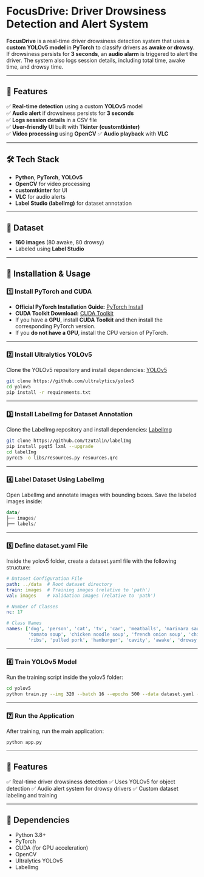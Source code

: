 # FocusDrive: Driver Drowsiness Detection and Alert System  

**FocusDrive** is a real-time driver drowsiness detection system that uses a **custom YOLOv5 model** in **PyTorch** to classify drivers as **awake or drowsy**. If drowsiness persists for **3 seconds**, an **audio alarm** is triggered to alert the driver. The system also logs session details, including total time, awake time, and drowsy time.

---

## 📌 Features  
✅ **Real-time detection** using a custom **YOLOv5** model  
✅ **Audio alert** if drowsiness persists for **3 seconds**  
✅ **Logs session details** in a CSV file  
✅ **User-friendly UI** built with **Tkinter (customtkinter)**  
✅ **Video processing** using **OpenCV** 
✅ **Audio playback** with **VLC**  

---

## 🛠 Tech Stack  
- **Python**, **PyTorch**, **YOLOv5**  
- **OpenCV** for video processing  
- **customtkinter** for UI  
- **VLC** for audio alerts  
- **Label Studio (labelImg)** for dataset annotation  

---

## 📂 Dataset  
- **160 images** (80 awake, 80 drowsy)  
- Labeled using **Label Studio**  

---

## 🚀 Installation & Usage  

### **1️⃣ Install PyTorch and CUDA**  
- **Official PyTorch Installation Guide:** [PyTorch Install](https://pytorch.org/get-started/locally/)  
- **CUDA Toolkit Download:** [CUDA Toolkit](https://developer.nvidia.com/cuda-downloads?target_os=Windows&target_arch=x86_64)  
- If you have a **GPU**, install **CUDA Toolkit** and then install the corresponding PyTorch version.  
- If you **do not have a GPU**, install the CPU version of PyTorch.  

---

### **2️⃣ Install Ultralytics YOLOv5**  
Clone the YOLOv5 repository and install dependencies:  [YOLOv5](https://github.com/ultralytics/yolov5)
```bash
git clone https://github.com/ultralytics/yolov5
cd yolov5
pip install -r requirements.txt
```

---

### **3️⃣ Install LabelImg for Dataset Annotation**
Clone the LabelImg repository and install dependencies: [LabelImg](https://github.com/tzutalin/labelImg)
```bash
git clone https://github.com/tzutalin/labelImg
pip install pyqt5 lxml --upgrade
cd labelImg
pyrcc5 -o libs/resources.py resources.qrc
```

---

### **4️⃣ Label Dataset Using LabelImg**
Open LabelImg and annotate images with bounding boxes.
Save the labeled images inside:
```kotlin
data/
├── images/
├── labels/
```

---

### **5️⃣ Define dataset.yaml File**
Inside the yolov5 folder, create a dataset.yaml file with the following structure:
```yaml
# Dataset Configuration File
path: ../data  # Root dataset directory
train: images  # Training images (relative to 'path')
val: images    # Validation images (relative to 'path')

# Number of Classes
nc: 17 

# Class Names
names: ['dog', 'person', 'cat', 'tv', 'car', 'meatballs', 'marinara sauce', 
        'tomato soup', 'chicken noodle soup', 'french onion soup', 'chicken breast', 
        'ribs', 'pulled pork', 'hamburger', 'cavity', 'awake', 'drowsy']
```

---

### **6️⃣ Train YOLOv5 Model**
Run the training script inside the yolov5 folder:
```bash
cd yolov5
python train.py --img 320 --batch 16 --epochs 500 --data dataset.yaml --weights yolov5s.pt --workers 2
```

---

### **7️⃣ Run the Application**
After training, run the main application:
```bash
python app.py
```

---

## 🎯 Features
✅ Real-time driver drowsiness detection
✅ Uses YOLOv5 for object detection
✅ Audio alert system for drowsy drivers
✅ Custom dataset labeling and training

---

## 📌 Dependencies
- Python 3.8+
- PyTorch
- CUDA (for GPU acceleration)
- OpenCV
- Ultralytics YOLOv5
- LabelImg

